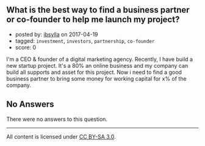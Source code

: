 ## What is the best way to find a business partner or co-founder to help me launch my project?

- posted by: [ibsylla](https://stackexchange.com/users/10722067/ibsylla) on 2017-04-19
- tagged: `investment`, `investors`, `partnership`, `co-founder`
- score: 0

I'm a CEO & founder of a digital marketing agency. Recently, I have build a new startup project. It's a 80% an online business and my company can build all supports and asset for this project. Now i need to find a good business partner to bring some money for working capital for x% of the company.

## No Answers

There were no answers to this question.


---

All content is licensed under [CC BY-SA 3.0](https://creativecommons.org/licenses/by-sa/3.0/).
